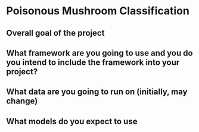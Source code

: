 # Poisonous Mushroom Classification


## Overall goal of the project
## What framework are you going to use and you do you intend to include the framework into your project?
## What data are you going to run on (initially, may change)
## What models do you expect to use

